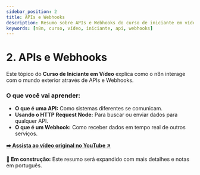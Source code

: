 ```yaml
---
sidebar_position: 2
title: APIs e Webhooks
description: Resumo sobre APIs e Webhooks do curso de iniciante em vídeo do n8n.
keywords: [n8n, curso, vídeo, iniciante, api, webhooks]
---
```


# 2. APIs e Webhooks

Este tópico do **Curso de Iniciante em Vídeo** explica como o n8n interage com o mundo exterior através de APIs e Webhooks.

### O que você vai aprender:
- **O que é uma API:** Como sistemas diferentes se comunicam.
- **Usando o HTTP Request Node:** Para buscar ou enviar dados para qualquer API.
- **O que é um Webhook:** Como receber dados em tempo real de outros serviços.

**[➡️ Assista ao vídeo original no YouTube ↗](https://www.youtube.com/watch?v=I_7_b0I1I3Y&list=PL8p-62yr-wG4s4s_lq4a4M0S-s_k4iS3q&index=2)**

**🔄 Em construção:** Este resumo será expandido com mais detalhes e notas em português. 
